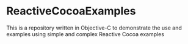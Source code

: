 # ReactiveCocoaExamples
This is a repository written in Objective-C to demonstrate the use and examples using simple and complex Reactive Cocoa examples
